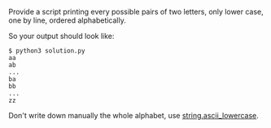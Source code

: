 Provide a script printing every possible pairs of two letters, only lower case, one by line, ordered alphabetically.

So your output should look like:
```
$ python3 solution.py
aa
ab
...
ba
bb
...
zz
```

Don't write down manually the whole alphabet, use [string.ascii_lowercase](https://docs.python.org/3/library/string.html).
